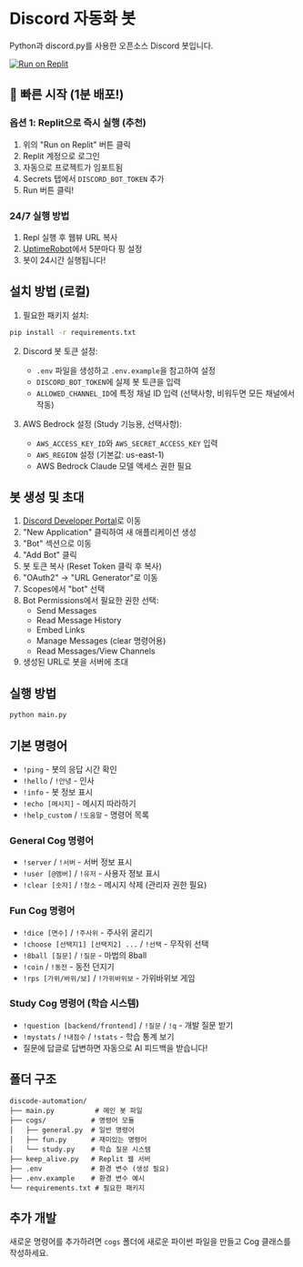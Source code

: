 # Discord 자동화 봇

Python과 discord.py를 사용한 오픈소스 Discord 봇입니다.

[![Run on Replit](https://replit.com/badge/github/YOUR_USERNAME/YOUR_REPO_NAME)](https://replit.com/new/github/YOUR_USERNAME/YOUR_REPO_NAME)

## 🚀 빠른 시작 (1분 배포!)

### 옵션 1: Replit으로 즉시 실행 (추천)
1. 위의 "Run on Replit" 버튼 클릭
2. Replit 계정으로 로그인
3. 자동으로 프로젝트가 임포트됨
4. Secrets 탭에서 `DISCORD_BOT_TOKEN` 추가
5. Run 버튼 클릭!

### 24/7 실행 방법
1. Repl 실행 후 웹뷰 URL 복사
2. [UptimeRobot](https://uptimerobot.com)에서 5분마다 핑 설정
3. 봇이 24시간 실행됩니다!

## 설치 방법 (로컬)

1. 필요한 패키지 설치:
```bash
pip install -r requirements.txt
```

2. Discord 봇 토큰 설정:
   - `.env` 파일을 생성하고 `.env.example`을 참고하여 설정
   - `DISCORD_BOT_TOKEN`에 실제 봇 토큰을 입력
   - `ALLOWED_CHANNEL_ID`에 특정 채널 ID 입력 (선택사항, 비워두면 모든 채널에서 작동)

3. AWS Bedrock 설정 (Study 기능용, 선택사항):
   - `AWS_ACCESS_KEY_ID`와 `AWS_SECRET_ACCESS_KEY` 입력
   - `AWS_REGION` 설정 (기본값: us-east-1)
   - AWS Bedrock Claude 모델 액세스 권한 필요

## 봇 생성 및 초대

1. [Discord Developer Portal](https://discord.com/developers/applications)로 이동
2. "New Application" 클릭하여 새 애플리케이션 생성
3. "Bot" 섹션으로 이동
4. "Add Bot" 클릭
5. 봇 토큰 복사 (Reset Token 클릭 후 복사)
6. "OAuth2" → "URL Generator"로 이동
7. Scopes에서 "bot" 선택
8. Bot Permissions에서 필요한 권한 선택:
   - Send Messages
   - Read Message History
   - Embed Links
   - Manage Messages (clear 명령어용)
   - Read Messages/View Channels
9. 생성된 URL로 봇을 서버에 초대

## 실행 방법

```bash
python main.py
```

## 기본 명령어

- `!ping` - 봇의 응답 시간 확인
- `!hello` / `!안녕` - 인사
- `!info` - 봇 정보 표시
- `!echo [메시지]` - 메시지 따라하기
- `!help_custom` / `!도움말` - 명령어 목록

### General Cog 명령어
- `!server` / `!서버` - 서버 정보 표시
- `!user [@멤버]` / `!유저` - 사용자 정보 표시
- `!clear [숫자]` / `!청소` - 메시지 삭제 (관리자 권한 필요)

### Fun Cog 명령어
- `!dice [면수]` / `!주사위` - 주사위 굴리기
- `!choose [선택지1] [선택지2] ...` / `!선택` - 무작위 선택
- `!8ball [질문]` / `!질문` - 마법의 8ball
- `!coin` / `!동전` - 동전 던지기
- `!rps [가위/바위/보]` / `!가위바위보` - 가위바위보 게임

### Study Cog 명령어 (학습 시스템)
- `!question [backend/frontend]` / `!질문` / `!q` - 개발 질문 받기
- `!mystats` / `!내점수` / `!stats` - 학습 통계 보기
- 질문에 답글로 답변하면 자동으로 AI 피드백을 받습니다!

## 폴더 구조

```
discode-automation/
├── main.py          # 메인 봇 파일
├── cogs/           # 명령어 모듈
│   ├── general.py  # 일반 명령어
│   ├── fun.py      # 재미있는 명령어
│   └── study.py    # 학습 질문 시스템
├── keep_alive.py   # Replit 웹 서버
├── .env            # 환경 변수 (생성 필요)
├── .env.example    # 환경 변수 예시
└── requirements.txt # 필요한 패키지
```

## 추가 개발

새로운 명령어를 추가하려면 `cogs` 폴더에 새로운 파이썬 파일을 만들고 Cog 클래스를 작성하세요.